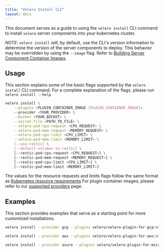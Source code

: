 ```yaml
---
title: "Velero Install CLI"
layout: docs
---
```


This document serves as a guide to using the `velero install` CLI command to install `velero` server components into your kubernetes cluster.

_NOTE_: `velero install` will, by default, use the CLI's version information to determine the version of the server components to deploy. This behavior may be overridden by using the `--image` flag. Refer to [Building Server Component Container Images][1].

## Usage

This section explains some of the basic flags supported by the `velero install` CLI command. For a complete explanation of the flags, please run `velero install --help`

```bash
velero install \
    --plugins <PLUGIN_CONTAINER_IMAGE [PLUGIN_CONTAINER_IMAGE]>
    --provider <YOUR_PROVIDER> \
    --bucket <YOUR_BUCKET> \
    --secret-file <PATH_TO_FILE> \
    --velero-pod-cpu-request <CPU_REQUEST> \
    --velero-pod-mem-request <MEMORY_REQUEST> \
    --velero-pod-cpu-limit <CPU_LIMIT> \
    --velero-pod-mem-limit <MEMORY_LIMIT> \
    [--use-restic] \
    [--default-volumes-to-restic] \
    [--restic-pod-cpu-request <CPU_REQUEST>] \
    [--restic-pod-mem-request <MEMORY_REQUEST>] \
    [--restic-pod-cpu-limit <CPU_LIMIT>] \
    [--restic-pod-mem-limit <MEMORY_LIMIT>]
```

The values for the resource requests and limits flags follow the same format as [Kubernetes resource requirements][3]
For plugin container images, please refer to our [supported providers][2] page.

## Examples

This section provides examples that serve as a starting point for more customized installations.

```bash
velero install --provider gcp --plugins velero/velero-plugin-for-gcp:v1.0.0 --bucket mybucket --secret-file ./gcp-service-account.json

velero install --provider aws --plugins velero/velero-plugin-for-aws:v1.0.0 --bucket backups --secret-file ./aws-iam-creds --backup-location-config region=us-east-2 --snapshot-location-config region=us-east-2 --use-restic

velero install --provider azure --plugins velero/velero-plugin-for-microsoft-azure:v1.0.0 --bucket $BLOB_CONTAINER --secret-file ./credentials-velero --backup-location-config resourceGroup=$AZURE_BACKUP_RESOURCE_GROUP,storageAccount=$AZURE_STORAGE_ACCOUNT_NAME[,subscriptionId=$AZURE_BACKUP_SUBSCRIPTION_ID] --snapshot-location-config apiTimeout=<YOUR_TIMEOUT>[,resourceGroup=$AZURE_BACKUP_RESOURCE_GROUP,subscriptionId=$AZURE_BACKUP_SUBSCRIPTION_ID]
```

[1]: build-from-source.md#making-images-and-updating-velero
[2]: supported-providers.md
[3]: https://kubernetes.io/docs/concepts/configuration/manage-compute-resources-container/
